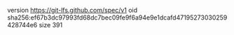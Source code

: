 version https://git-lfs.github.com/spec/v1
oid sha256:ef67b3dc97993fd68dc7bec09fe9f6a94e9e1dcafd47195273030259428744e6
size 391
